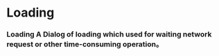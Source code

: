 # Loading
### Loading A Dialog of loading which used for waiting network request or other time-consuming operation。

